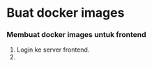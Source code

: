 # Buat docker images

### Membuat docker images untuk frontend ###
1. Login ke server frontend.
2. 
